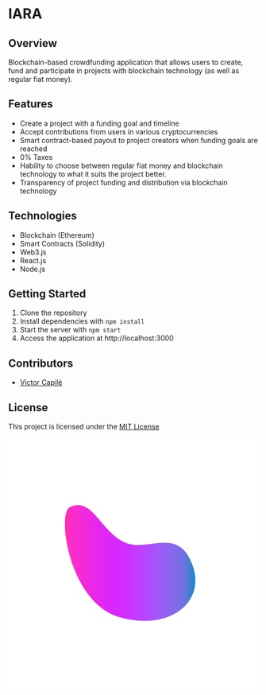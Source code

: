 
# IARA

## Overview
Blockchain-based crowdfunding application that allows users to create, fund and participate in projects with blockchain technology (as well as regular fiat money). 

## Features
- Create a project with a funding goal and timeline
- Accept contributions from users in various cryptocurrencies
- Smart contract-based payout to project creators when funding goals are reached
- 0% Taxes
- Hability to choose between regular fiat money and blockchain technology to what it suits the project better. 
- Transparency of project funding and distribution via blockchain technology

## Technologies
- Blockchain (Ethereum)
- Smart Contracts (Solidity)
- Web3.js
- React.js
- Node.js

## Getting Started
1. Clone the repository
2. Install dependencies with `npm install`
3. Start the server with `npm start`
4. Access the application at http://localhost:3000

## Contributors
- [Victor Capilé ](https://github.com/victorcapile)

## License
This project is licensed under the [MIT License](https://opensource.org/licenses/MIT)

![LUMO](master/client/src/assets/thirdweb3.png)

